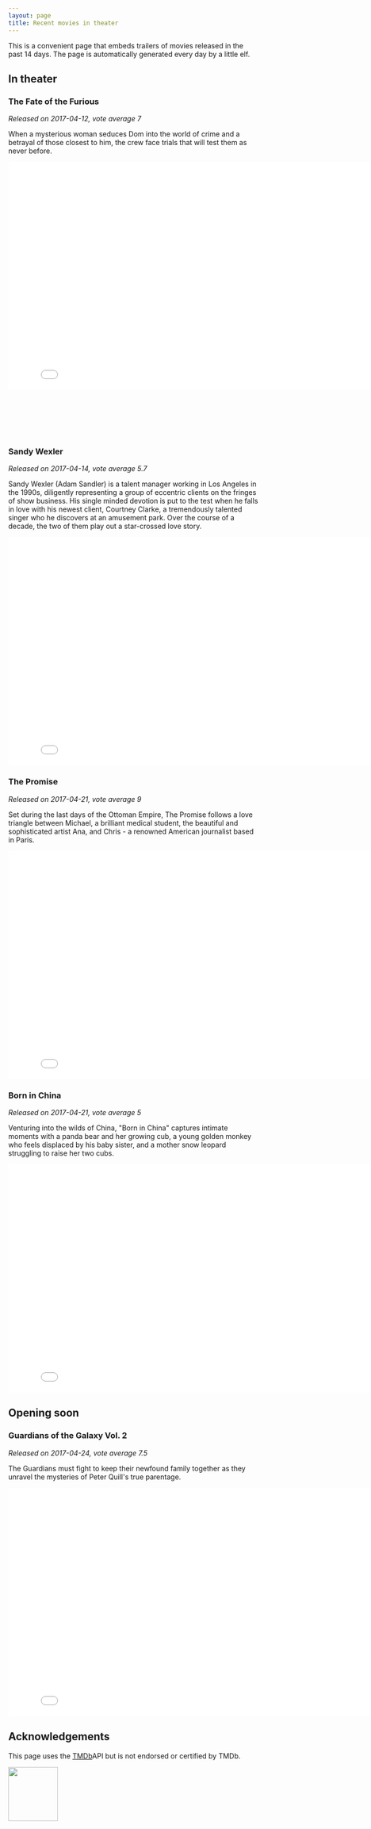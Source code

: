 ```yaml
---
layout: page
title: Recent movies in theater
---
```


This is a convenient page that embeds trailers of movies released in the past
14 days. The page is automatically generated every day by a little elf.

## In theater


	
	

### The Fate of the Furious
*Released on 2017-04-12, vote average 7*

When a mysterious woman seduces Dom into the world of crime and a betrayal of those closest to him, the crew face trials that will test them as never before.

<iframe id="player"
	type="text/html"
	width="819"
	height="460"
  src="//www.youtube.com/embed/-9FU7Ia-BKg?enablejsapi=1&origin=http://blog.justonepixel.com"
  frameborder="0"
  allowfullscreen></iframe>

	
	

  
<br/>
<br/>
<script async src="//pagead2.googlesyndication.com/pagead/js/adsbygoogle.js"></script>

<ins class="adsbygoogle"
     style="display:inline-block;width:468px;height:60px"
     data-ad-client="ca-pub-5366199723595534"
     data-ad-slot="2620298801"></ins>
<script>
(adsbygoogle = window.adsbygoogle || []).push({});
</script>
  


	
	

### Sandy Wexler
*Released on 2017-04-14, vote average 5.7*

Sandy Wexler (Adam Sandler) is a talent manager working in Los Angeles in the 1990s, diligently representing a group of eccentric clients on the fringes of show business. His single minded devotion is put to the test when he falls in love with his newest client, Courtney Clarke, a tremendously talented singer who he discovers at an amusement park. Over the course of a decade, the two of them play out a star-crossed love story.

<iframe id="player"
	type="text/html"
	width="819"
	height="460"
  src="//www.youtube.com/embed/wZBYQcaHdrM?enablejsapi=1&origin=http://blog.justonepixel.com"
  frameborder="0"
  allowfullscreen></iframe>

	
	

  


	

  


	
	

### The Promise
*Released on 2017-04-21, vote average 9*

Set during the last days of the Ottoman Empire, The Promise follows a love triangle between Michael, a brilliant medical student, the beautiful and sophisticated artist Ana, and Chris - a renowned American journalist based in Paris.

<iframe id="player"
	type="text/html"
	width="819"
	height="460"
  src="//www.youtube.com/embed/gnwgMYeaqr4?enablejsapi=1&origin=http://blog.justonepixel.com"
  frameborder="0"
  allowfullscreen></iframe>

	
	

  


	

  


	

  


	

  


	
	

### Born in China
*Released on 2017-04-21, vote average 5*

Venturing into the wilds of China, &#34;Born in China&#34; captures intimate moments with a panda bear and her growing cub, a young golden monkey who feels displaced by his baby sister, and a mother snow leopard struggling to raise her two cubs.

<iframe id="player"
	type="text/html"
	width="819"
	height="460"
  src="//www.youtube.com/embed/PGJh7Zhq6SE?enablejsapi=1&origin=http://blog.justonepixel.com"
  frameborder="0"
  allowfullscreen></iframe>

	
	

  


	

  


	

  


	

  


	
	
	

  


	

  


	

  


	

  


	

  


	

  


	

  


	

  


	

  



## Opening soon


	
	

### Guardians of the Galaxy Vol. 2
*Released on 2017-04-24, vote average 7.5*

The Guardians must fight to keep their newfound family together as they unravel the mysteries of Peter Quill&#39;s true parentage.

<iframe id="player"
	type="text/html"
	width="819"
	height="460"
  src="//www.youtube.com/embed/wUn05hdkhjM?enablejsapi=1&origin=http://blog.justonepixel.com"
  frameborder="0"
  allowfullscreen></iframe>

	
	

	

	

	

	

	

	

	

	

	

	

	

	

	

	

	

	

	

	

	


## Acknowledgements

This page uses the [TMDb](https://themoviedb.org)API but is not endorsed or certified by TMDb.

<img src="https://www.themoviedb.org/assets/c9dbe2292fb5eea61788571fbd96fa67/images/v4/logos/208x226-stacked-blue.png"
	width="100"
	height="109"/>
